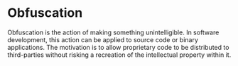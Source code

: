 # Obfuscation
Obfuscation is the action of making something unintelligible. 
In software
development, this action can be applied to source code or binary applications.
The motivation is to allow proprietary code to be distributed to third-parties
without risking a recreation of the intellectual property within it.
